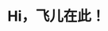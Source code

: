 # Hi，飞儿在此！
<br/>
<!--
**geekFeier/geekfeier** is a ✨ _special_ ✨ repository because its `README.md` (this file) appears on your GitHub profile.


Here are some ideas to get you started:

- 🔭 I’m currently working on ...
- 🌱 I’m currently learning ...
- 👯 I’m looking to collaborate on ...
- 🤔 I’m looking for help with ...
- 💬 Ask me about ...
- 📫 How to reach me: ...
- 😄 Pronouns: ...
- ⚡ Fun fact: ...
-->


# 再不疯狂我们就老了
# 没有回忆怎么祭奠呢
# 还有什么永垂不朽呢
# 错过的你都不会再有
